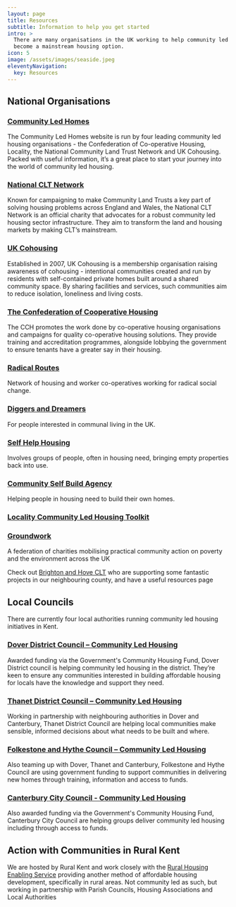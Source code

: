 ```yaml
---
layout: page
title: Resources
subtitle: Information to help you get started
intro: >
  There are many organisations in the UK working to help community led housing
  become a mainstream housing option.
icon: 5
image: /assets/images/seaside.jpeg
eleventyNavigation:
  key: Resources
---
```

## National Organisations

### [Community Led Homes](https://www.communityledhomes.org.uk/)

The Community Led Homes website is run by four leading community led housing organisations - the Confederation of Co-operative Housing, Locality, the National Community Land Trust Network and UK Cohousing. Packed with useful information, it’s a great place to start your journey into the world of community led housing.

### [National CLT Network](http://www.communitylandtrusts.org.uk/)

Known for campaigning to make Community Land Trusts a key part of solving housing problems across England and Wales, the National CLT Network is an official charity that advocates for a robust community led housing sector infrastructure. They aim to transform the land and housing markets by making CLT’s mainstream.

### [UK Cohousing](https://cohousing.org.uk/)

Established in 2007, UK Cohousing is a membership organisation raising awareness of cohousing - intentional communities created and run by residents with self-contained private homes built around a shared community space. By sharing facilities and services, such communities aim to reduce isolation, loneliness and living costs.

### [The Confederation of Cooperative Housing](https://www.cch.coop/)

The CCH promotes the work done by co-operative housing organisations and campaigns for quality co-operative housing solutions. They provide training and accreditation programmes, alongside lobbying the government to ensure tenants have a greater say in their housing.

### [Radical Routes](https://www.radicalroutes.org.uk/)

Network of housing and worker co-operatives working for radical social change.

### [Diggers and Dreamers](https://www.diggersanddreamers.org.uk/)

For people interested in communal living in the UK.

### [Self Help Housing](http://self-help-housing.org/)

Involves groups of people, often in housing need, bringing empty properties back into use.

### [Community Self Build Agency](https://www.spatialagency.net/database/why/professional/community.self.build.agency)

Helping people in housing need to build their own homes.

### [Locality Community Led Housing Toolkit](https://mycommunity.org.uk/community-led-housing-toolkit-1-getting-your-community-led-housing-project-up-and-running)

### [Groundwork](https://www.groundwork.org.uk/)

A federation of charities mobilising practical community action on poverty and the environment across the UK

Check out [Brighton and Hove CLT](https://bhclt.org.uk/) who are supporting some fantastic projects in our neighbouring county, and have a useful resources page

## Local Councils

There are currently four local authorities running community led housing initiatives in Kent.

### [Dover District Council – Community Led Housing](https://www.dover.gov.uk/Housing/Housing-Development/Community-Housing/Community-Housing.aspx)

Awarded funding via the Government's Community Housing Fund, Dover District council is helping community led housing in the district. They’re keen to ensure any communities interested in building affordable housing for locals have the knowledge and support they need.

### [Thanet District Council – Community Led Housing](https://www.thanet.gov.uk/info-pages/community-led-housing/)

Working in partnership with neighbouring authorities in Dover and Canterbury, Thanet District Council are helping local communities make sensible, informed decisions about what needs to be built and where.

### [Folkestone and Hythe Council – Community Led Housing](https://folkestone-hythe.gov.uk/communityledhousing)

Also teaming up with Dover, Thanet and Canterbury, Folkestone and Hythe Council are using government funding to support communities in delivering new homes through training, information and access to funds.

### [Canterbury City Council - Community Led Housing](https://www.canterbury.gov.uk/housing/community-led-housing/)

Also awarded funding via the Government's Community Housing Fund, Canterbury City Council are helping groups deliver community led housing including through access to funds.

## Action with Communities in Rural Kent

We are hosted by Rural Kent and work closely with the [Rural Housing Enabling Service](https://ruralkent.org.uk/services/housing/) providing another method of affordable housing development, specifically in rural areas. Not community led as such, but working in partnership with Parish Councils, Housing Associations and Local Authorities[](https://www.canterbury.gov.uk/housing/community-led-housing/)